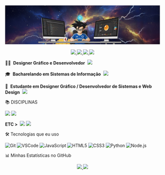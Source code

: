 <!--
GUIA RÁPIDO:

Crie uma imagem de banner (use o site Canva.com, é grátis). O tamanho 1200x400 pixels fica bom.

Faça o upload dessa imagem no seu repositório do perfil.

Clique na imagem e copie o endereço dela.

Cole o endereço da imagem onde está escrito "URL_DO_SEU_BANNER.png".

Substitua todos os outros textos como "SEU_NOME", "SEU_USUARIO_DO_LINKEDIN", etc.

Nos links de disciplinas e "ETC", troque "#" pelo link do seu repositório ou site.
-->

<!-- Bloco 1: Banner -->

<p align="center">
<img src="https://github.com/erikfiliper/erikfiliper/blob/main/Banner%20para%20github.png?raw=true" alt="Banner do Perfil">
</p>

<!-- Bloco 2: Badges de Redes Sociais -->

<p align="center">
<a href="https://www.google.com/search?q=https://www.linkedin.com/in/SEU_USUARIO_DO_LINKEDIN" target="_blank">
<img src="https://www.google.com/search?q=https://img.shields.io/badge/-LinkedIn-0077B5%3Fstyle%3Dfor-the-badge%26logo%3Dlinkedin%26logoColor%3Dwhite">
</a>
<a href="https://www.google.com/search?q=https://instagram.com/SEU_USUARIO_DO_INSTAGRAM" target="_blank">
<img src="https://www.google.com/search?q=https://img.shields.io/badge/-Instagram-E4405F%3Fstyle%3Dfor-the-badge%26logo%3Dinstagram%26logoColor%3Dwhite">
</a>
<a href="https://www.google.com/search?q=https://youtube.com/c/SEU_CANAL_YOUTUBE" target="_blank">
<img src="https://www.google.com/search?q=https://img.shields.io/badge/-YouTube-FF0000%3Fstyle%3Dfor-the-badge%26logo%3Dyoutube%26logoColor%3Dwhite">
</a>
<a href="mailto:SEU_EMAIL@exemplo.com">
<img src="https://www.google.com/search?q=https://img.shields.io/badge/-Gmail-333%3Fstyle%3Dfor-the-badge%26logo%3Dgmail%26logoColor%3Dwhite">
</a>
</p>

<!-- Bloco 3: Sobre Mim -->

<p align="left">
👨‍🏫&nbsp;&nbsp;<strong>Designer Gráfico e Desenvolvedor</strong>&nbsp;
<img src="https://www.google.com/search?q=https://img.shields.io/badge/SUA_DESCRI%C3%87%C3%83O_AQUI-363636%3Fstyle%3Dflat-square">
<br><br>
🎓&nbsp;&nbsp;<strong>Bacharelando em Sistemas de Informação</strong>&nbsp;
<img src="https://www.google.com/search?q=https://img.shields.io/badge/SUA_UNIVERSIDADE-363636%3Fstyle%3Dflat-square">
<br><br>
🚀&nbsp;&nbsp;<strong>Estudante em Designer Gráfico / Desenvolvedor de Sistemas e Web Design</strong>&nbsp;
<img src="https://www.google.com/search?q=https://img.shields.io/badge/FOCO_DOS_ESTUDOS-363636%3Fstyle%3Dflat-square">
</p>

<!-- Bloco 4: Disciplinas -->

📚 DISCIPLINAS
<!-- DICA: para os textos dos badges use '%20' no lugar de espaços. -->

<a href="#"><img src="https://www.google.com/search?q=https://img.shields.io/badge/NOME DA DISCIPLINA-ASSUNTO-363636?style=flat-square"></a>
<a href="#"><img src="https://www.google.com/search?q=https://img.shields.io/badge/NOME DA DISCIPLINA-ASSUNTO-2E8B57?style=flat-square"></a>

<!-- Bloco 5: ETC -->

<p align="left">
<strong>ETC ></strong>&nbsp;
<a href="#"><img src="https://www.google.com/search?q=https://img.shields.io/badge/Item%25201-0077B5%3Fstyle%3Dflat-square%26logoColor%3Dwhite"></a>
<a href="#"><img src="https://www.google.com/search?q=https://img.shields.io/badge/Item%25202-0077B5%3Fstyle%3Dflat-square%26logoColor%3Dwhite"></a>
</p>

<!-- Bloco 6: Tecnologias e Ferramentas -->

🛠️ Tecnologias que eu uso
<p align="left">
<img src="https://www.google.com/search?q=https://cdn.jsdelivr.net/gh/devicons/devicon/icons/git/git-original.svg" width="40" height="40" alt="Git" title="Git"/>
<img src="https://www.google.com/search?q=https://cdn.jsdelivr.net/gh/devicons/devicon/icons/vscode/vscode-original.svg" width="40" height="40" alt="VSCode" title="VSCode"/>
<img src="https://www.google.com/search?q=https://cdn.jsdelivr.net/gh/devicons/devicon/icons/javascript/javascript-original.svg" width="40" height="40" alt="JavaScript" title="JavaScript"/>
<img src="https://www.google.com/search?q=https://cdn.jsdelivr.net/gh/devicons/devicon/icons/html5/html5-original.svg" width="40" height="40" alt="HTML5" title="HTML5"/>
<img src="https://www.google.com/search?q=https://cdn.jsdelivr.net/gh/devicons/devicon/icons/css3/css3-original.svg" width="40" height="40" alt="CSS3" title="CSS3"/>
<img src="https://www.google.com/search?q=https://cdn.jsdelivr.net/gh/devicons/devicon/icons/python/python-original.svg" width="40" height="40" alt="Python" title="Python"/>
<img src="https://www.google.com/search?q=https://cdn.jsdelivr.net/gh/devicons/devicon/icons/nodejs/nodejs-original.svg" width="40" height="40" alt="Node.js" title="Node.js"/>
</p>

<!-- Bloco 7: Estatísticas do GitHub -->

📊 Minhas Estatísticas no GitHub
<p align="center">
<a href="https://www.google.com/search?q=https://github.com/SEU_USUARIO_DO_GITHUB">
<img height="180em" src="https://www.google.com/search?q=https://github-readme-stats.vercel.app/api%3Fusername%3DSEU_USUARIO_DO_GITHUB%26show_icons%3Dtrue%26theme%3Ddracula%26include_all_commits%3Dtrue%26count_private%3Dtrue"/>
<img height="180em" src="https://www.google.com/search?q=https://github-readme-stats.vercel.app/api/top-langs/%3Fusername%3DSEU_USUARIO_DO_GITHUB%26layout%3Dcompact%26langs_count%3D7%26theme%3Ddracula"/>
</a>
</p>
